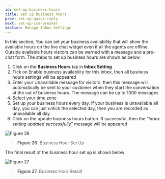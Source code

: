 ```yaml
---
id: set-up-business-hours
title: Set up business hours
prev: set-up-quick-reply
next: set-up-ice-breaker
section: Manage Inbox Settings
---
```


In this section, You can set your business availability that will show the available hours on the live chat widget even if all the agents are offline. Outside available hours visitors can be warned with a message and a pre-chat form. The steps to set up business hours are shown as below:

1. Click on the **Business Hours** tap in **Inbox Setting**
2. Tick on Enable business availability for this inbox, then all business hours settings will be appeared
3. Enter your Unavailable message for visitors, then this message will automatically be sent to your customer when they start the conversation at the out of business hours. The message can be up to 1000 messages
4. Select your time zone
5. Set up your business hours every day. If your business is unavailable all day, you can just untick the selected day, then you are recorded as unavailable all day
6. Click on the update business hours button. If successful, then the “_Inbox setting updated successfully_” message will be appeared

![Figure 26](/assets/images/products/kata-omnichat/image26.png)

> **Figure 26.** Business Hour Set Up

The final result of the business hour set up is shown below

![Figure 27](/assets/images/products/kata-omnichat/image27.png)

> **Figure 27.** Business Hour Result
